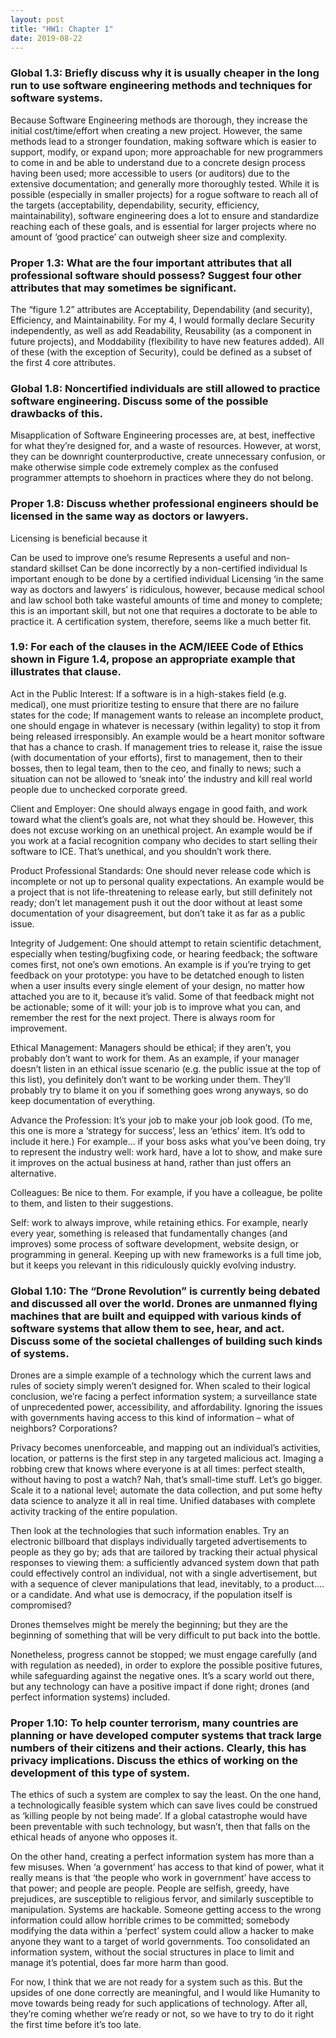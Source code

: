 ```yaml
---
layout: post
title: "HW1: Chapter 1"
date: 2019-08-22
---
```


### Global 1.3: Briefly discuss why it is usually cheaper in the long run to use software engineering methods and techniques for software systems.

Because Software Engineering methods are thorough, they increase the initial cost/time/effort when creating a new project. However, the same methods lead to a stronger foundation, making software which is easier to support, modify, or expand upon; more approachable for new programmers to come in and be able to understand due to a concrete design process having been used; more accessible to users (or auditors) due to the extensive documentation; and generally more thoroughly tested. While it is possible (especially in smaller projects) for a rogue software to reach all of the targets (acceptability, dependability, security, efficiency, maintainability), software engineering does a lot to ensure and standardize reaching each of these goals, and is essential for larger projects where no amount of ‘good practice’ can outweigh sheer size and complexity.

### Proper 1.3: What are the four important attributes that all professional software should possess? Suggest four other attributes that may sometimes be significant.

The “figure 1.2” attributes are Acceptability, Dependability (and security), Efficiency, and Maintainability. For my 4, I would formally declare Security independently, as well as add Readability, Reusability (as a component in future projects), and Moddability (flexibility to have new features added). All of these (with the exception of Security), could be defined as a subset of the first 4 core attributes.

### Global 1.8: Noncertified individuals are still allowed to practice software engineering. Discuss some of the possible drawbacks of this.

Misapplication of Software Engineering processes are, at best, ineffective for what they’re designed for, and a waste of resources. However, at worst, they can be downright counterproductive, create unnecessary confusion, or make otherwise simple code extremely complex as the confused programmer attempts to shoehorn in practices where they do not belong.

### Proper 1.8: Discuss whether professional engineers should be licensed in the same way as doctors or lawyers.

Licensing is beneficial because it

Can be used to improve one’s resume
Represents a useful and non-standard skillset
Can be done incorrectly by a non-certified individual
Is important enough to be done by a certified individual
Licensing ‘in the same way as doctors and lawyers’ is ridiculous, however, because medical school and law school both take wasteful amounts of time and money to complete; this is an important skill, but not one that requires a doctorate to be able to practice it. A certification system, therefore, seems like a much better fit.

### 1.9: For each of the clauses in the ACM/IEEE Code of Ethics shown in Figure 1.4, propose an appropriate example that illustrates that clause.

Act in the Public Interest: If a software is in a high-stakes field (e.g. medical), one must prioritize testing to ensure that there are no failure states for the code; If management wants to release an incomplete product, one should engage in whatever is necessary (within legality) to stop it from being released irresponsibly. An example would be a heart monitor software that has a chance to crash. If management tries to release it, raise the issue (with documentation of your efforts), first to management, then to their bosses, then to legal team, then to the ceo, and finally to news; such a situation can not be allowed to ‘sneak into’ the industry and kill real world people due to unchecked corporate greed.

Client and Employer: One should always engage in good faith, and work toward what the client’s goals are, not what they should be. However, this does not excuse working on an unethical project. An example would be if you work at a facial recognition company who decides to start selling their software to ICE. That’s unethical, and you shouldn’t work there.

Product Professional Standards: One should never release code which is incomplete or not up to personal quality expectations. An example would be a project that is not life-threatening to release early, but still definitely not ready; don’t let management push it out the door without at least some documentation of your disagreement, but don’t take it as far as a public issue.

Integrity of Judgement: One should attempt to retain scientific detachment, especially when testing/bugfixing code, or hearing feedback; the software comes first, not one’s own emotions. An example is if you’re trying to get feedback on your prototype: you have to be detatched enough to listen when a user insults every single element of your design, no matter how attached you are to it, because it’s valid. Some of that feedback might not be actionable; some of it will: your job is to improve what you can, and remember the rest for the next project. There is always room for improvement.

Ethical Management: Managers should be ethical; if they aren’t, you probably don’t want to work for them. As an example, if your manager doesn’t listen in an ethical issue scenario (e.g. the public issue at the top of this list), you definitely don’t want to be working under them. They’ll probably try to blame it on you if something goes wrong anyways, so do keep documentation of everything.

Advance the Profession: It’s your job to make your job look good. (To me, this one is more a ‘strategy for success’, less an ‘ethics’ item. It’s odd to include it here.) For example… if your boss asks what you’ve been doing, try to represent the industry well: work hard, have a lot to show, and make sure it improves on the actual business at hand, rather than just offers an alternative.

Colleagues: Be nice to them. For example, if you have a colleague, be polite to them, and listen to their suggestions.

Self: work to always improve, while retaining ethics. For example, nearly every year, something is released that fundamentally changes (and improves) some process of software development, website design, or programming in general. Keeping up with new frameworks is a full time job, but it keeps you relevant in this ridiculously quickly evolving industry.

### Global 1.10: The “Drone Revolution” is currently being debated and discussed all over the world. Drones are unmanned flying machines that are built and equipped with various kinds of software systems that allow them to see, hear, and act. Discuss some of the societal challenges of building such kinds of systems.

Drones are a simple example of a technology which the current laws and rules of society simply weren’t designed for. When scaled to their logical conclusion, we’re facing a perfect information system; a surveillance state of unprecedented power, accessibility, and affordability. Ignoring the issues with governments having access to this kind of information – what of neighbors? Corporations?

Privacy becomes unenforceable, and mapping out an individual’s activities, location, or patterns is the first step in any targeted malicious act. Imaging a robbing crew that knows where everyone is at all times: perfect stealth, without having to post a watch? Nah, that’s small-time stuff. Let’s go bigger. Scale it to a national level; automate the data collection, and put some hefty data science to analyze it all in real time. Unified databases with complete activity tracking of the entire population.

Then look at the technologies that such information enables. Try an electronic billboard that displays individually targeted advertisements to people as they go by; ads that are tailored by tracking their actual physical responses to viewing them: a sufficiently advanced system down that path could effectively control an individual, not with a single advertisement, but with a sequence of clever manipulations that lead, inevitably, to a product…. or a candidate. And what use is democracy, if the population itself is compromised?

Drones themselves might be merely the beginning; but they are the beginning of something that will be very difficult to put back into the bottle.

Nonetheless, progress cannot be stopped; we must engage carefully (and with regulation as needed), in order to explore the possible positive futures, while safeguarding against the negative ones. It’s a scary world out there, but any technology can have a positive impact if done right; drones (and perfect information systems) included.

### Proper 1.10: To help counter terrorism, many countries are planning or have developed computer  systems that track large numbers of their citizens and their actions. Clearly, this has privacy implications. Discuss the ethics of working on the development of this type of system.

The ethics of such a system are complex to say the least. On the one hand, a technologically feasible system which can save lives could be construed as ‘killing people by not being made’. If a global catastrophe would have been preventable with such technology, but wasn’t, then that falls on the ethical heads of anyone who opposes it.

On the other hand, creating a perfect information system has more than a few misuses. When ‘a government’ has access to that kind of power, what it really means is that ‘the people who work in government’ have access to that power; and people are people. People are selfish, greedy, have prejudices, are susceptible to religious fervor, and similarly susceptible to manipulation. Systems are hackable. Someone getting access to the wrong information could allow horrible crimes to be committed; somebody modifying the data within a ‘perfect’ system could allow a hacker to make anyone they want to a target of world governments. Too consolidated an information system, without the social structures in place to limit and manage it’s potential, does far more harm than good.

For now, I think that we are not ready for a system such as this. But the upsides of one done correctly are meaningful, and I would like Humanity to move towards being ready for such applications of technology. After all, they’re coming whether we’re ready or not, so we have to try to do it right the first time before it’s too late.
